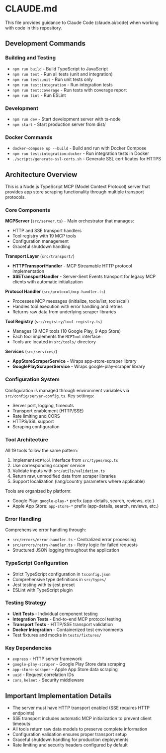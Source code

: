 # CLAUDE.md

This file provides guidance to Claude Code (claude.ai/code) when working with code in this repository.

## Development Commands

### Building and Testing
- `npm run build` - Build TypeScript to JavaScript
- `npm run test` - Run all tests (unit and integration)
- `npm run test:unit` - Run unit tests only
- `npm run test:integration` - Run integration tests  
- `npm run test:coverage` - Run tests with coverage report
- `npm run lint` - Run ESLint

### Development
- `npm run dev` - Start development server with ts-node
- `npm start` - Start production server from dist/

### Docker Commands
- `docker-compose up --build` - Build and run with Docker Compose
- `npm run test:integration:docker` - Run integration tests in Docker
- `./scripts/generate-ssl-certs.sh` - Generate SSL certificates for HTTPS

## Architecture Overview

This is a Node.js TypeScript MCP (Model Context Protocol) server that provides app store scraping functionality through multiple transport protocols.

### Core Components

**MCPServer** (`src/server.ts`) - Main orchestrator that manages:
- HTTP and SSE transport handlers
- Tool registry with 19 MCP tools
- Configuration management
- Graceful shutdown handling

**Transport Layer** (`src/transport/`)
- **HTTPTransportHandler** - MCP Streamable HTTP protocol implementation
- **SSETransportHandler** - Server-Sent Events transport for legacy MCP clients with automatic initialization

**Protocol Handler** (`src/protocol/mcp-handler.ts`)
- Processes MCP messages (initialize, tools/list, tools/call)
- Handles tool execution with error handling and retries
- Returns raw data from underlying scraper libraries

**Tool Registry** (`src/registry/tool-registry.ts`)
- Manages 19 MCP tools (10 Google Play, 9 App Store)
- Each tool implements the `MCPTool` interface
- Tools are located in `src/tools/` directory

**Services** (`src/services/`)
- **AppStoreScraperService** - Wraps app-store-scraper library
- **GooglePlayScraperService** - Wraps google-play-scraper library

### Configuration System

Configuration is managed through environment variables via `src/config/server-config.ts`. Key settings:
- Server port, logging, timeouts
- Transport enablement (HTTP/SSE)  
- Rate limiting and CORS
- HTTPS/SSL support
- Scraping configuration

### Tool Architecture

All 19 tools follow the same pattern:
1. Implement `MCPTool` interface from `src/types/mcp.ts`
2. Use corresponding scraper service
3. Validate inputs with `src/utils/validation.ts`
4. Return raw, unmodified data from scraper libraries
5. Support localization (lang/country parameters where applicable)

Tools are organized by platform:
- Google Play: `google-play-*` prefix (app-details, search, reviews, etc.)  
- Apple App Store: `app-store-*` prefix (app-details, search, reviews, etc.)

### Error Handling

Comprehensive error handling through:
- `src/errors/error-handler.ts` - Centralized error processing
- `src/errors/retry-handler.ts` - Retry logic for failed requests
- Structured JSON logging throughout the application

### TypeScript Configuration

- Strict TypeScript configuration in `tsconfig.json`
- Comprehensive type definitions in `src/types/`
- Jest testing with ts-jest preset
- ESLint with TypeScript plugin

### Testing Strategy

- **Unit Tests** - Individual component testing
- **Integration Tests** - End-to-end MCP protocol testing  
- **Transport Tests** - HTTP/SSE transport validation
- **Docker Integration** - Containerized test environments
- Test fixtures and mocks in `tests/fixtures/`

### Key Dependencies

- `express` - HTTP server framework
- `google-play-scraper` - Google Play Store data scraping
- `app-store-scraper` - Apple App Store data scraping  
- `uuid` - Request correlation IDs
- `cors`, `helmet` - Security middleware

## Important Implementation Details

- The server must have HTTP transport enabled (SSE requires HTTP endpoints)
- SSE transport includes automatic MCP initialization to prevent client timeouts
- All tools return raw data models to preserve complete information
- Configuration validation ensures proper transport setup
- Graceful shutdown handling for production deployments
- Rate limiting and security headers configured by default